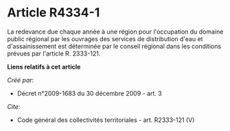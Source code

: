 # Article R4334-1

La redevance due chaque année à une région pour l'occupation du domaine public régional par les ouvrages des services de
distribution d'eau et d'assainissement est déterminée par le conseil régional dans les conditions prévues par l'article R.
2333-121.

**Liens relatifs à cet article**

_Créé par_:

  - Décret n°2009-1683 du 30 décembre 2009 - art. 3

_Cite_:

  - Code général des collectivités territoriales - art. R2333-121 (V)
